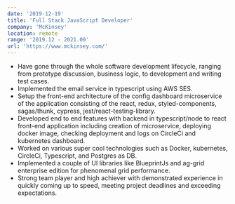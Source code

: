 ```yaml
---
date: '2019-12-19'
title: 'Full Stack JavaScript Developer'
company: 'McKinsey'
location: remote
range: '2019.12 - 2021.09'
url: 'https://www.mckinsey.com/'
---
```


- Have gone through the whole software development lifecycle, ranging from prototype discussion, business logic, to development and writing test cases.
- Implemented the email service in typescript using AWS SES.
- Setup the front-end architecture of the config dashboard microservice of the application consisting of the react, redux, styled-components, sagas/thunk, cypress, jest/react-testing-library.
- Developed end to end features with backend in typescript/node to react front-end application including creation of microservice, deploying docker image, checking deployment and logs on CircleCi and kubernetes dashboard.
- Worked on various super cool technologies such as Docker, kubernetes, CircleCi, Typescript, and Postgres as DB.
- Implemented a couple of UI libraries like BlueprintJs and ag-grid enterprise edition for phenomenal grid performance.
- Strong team player and high achiever with demonstrated experience in quickly coming up to speed, meeting project deadlines and exceeding expectations.